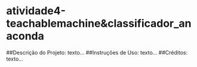 # atividade4-teachablemachine&classificador_anaconda

##Descrição do Projeto:
texto...
##Instruções de Uso:
texto...
##Créditos:
texto...

